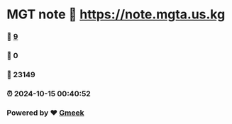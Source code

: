 # MGT note :link: https://note.mgta.us.kg 
### :page_facing_up: [9](https://note.mgta.us.kg/tag.html) 
### :speech_balloon: 0 
### :hibiscus: 23149 
### :alarm_clock: 2024-10-15 00:40:52 
### Powered by :heart: [Gmeek](https://github.com/Meekdai/Gmeek)

